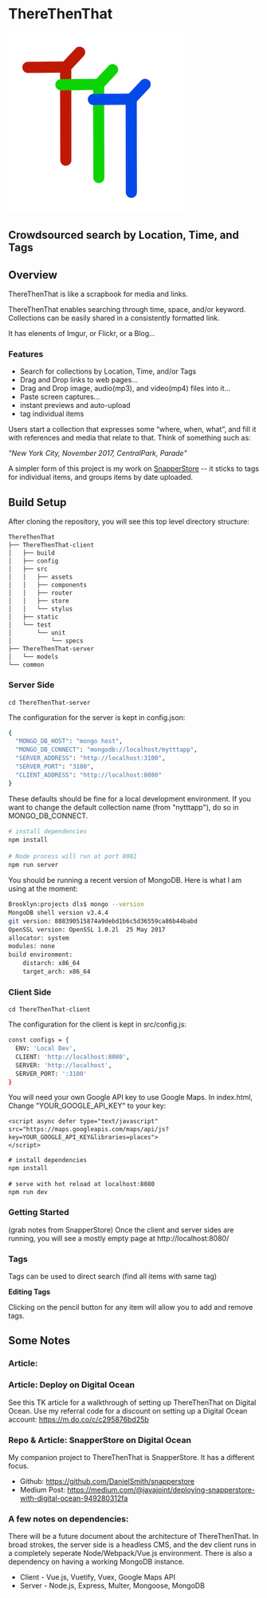 # ThereThenThat

![ThereThenThat Logo](ThereThenThat-client/static/ttt-logo-small.png)

## Crowdsourced search by Location, Time, and Tags

## Overview

ThereThenThat is like a scrapbook for media and links.

ThereThenThat enables searching through time, space, and/or keyword.  Collections can be easily shared in a consistently formatted link.

It has elenents of Imgur, or Flickr, or a Blog...

### Features

* Search for collections by Location, Time, and/or Tags
* Drag and Drop links to web pages...
* Drag and Drop image, audio(mp3), and video(mp4) files into it...
* Paste screen captures...
* instant previews and auto-upload
* tag individual items

Users start a collection that expresses some “where, when, what”, and fill it with references and media that relate to that.  Think of something such as:

_"New York City, November 2017, CentralPark, Parade"_


A simpler form of this project is my work on [SnapperStore](https://github.com/DanielSmith/snapperstore) -- it sticks to tags for individual  items, and groups items by date uploaded.

## Build Setup

After cloning the repository, you will see this top level directory structure:


```
ThereThenThat
├── ThereThenThat-client
│   ├── build
│   ├── config
│   ├── src
│   │   ├── assets
│   │   ├── components
│   │   ├── router
│   │   ├── store
│   │   └── stylus
│   ├── static
│   └── test
│       └── unit
│           └── specs
├── ThereThenThat-server
│   └── models
└── common

```


### Server Side
```
cd ThereThenThat-server
```


The configuration for the server is kept in config.json:

``` bash
{
  "MONGO_DB_HOST": "mongo host",
  "MONGO_DB_CONNECT": "mongodb://localhost/mytttapp",
  "SERVER_ADDRESS": "http://localhost:3100",
  "SERVER_PORT": "3100",
  "CLIENT_ADDRESS": "http://localhost:8080"
}
```

These defaults should be fine for a local development environment.  If you want to change the default collection name (from "nytttapp"), do so in MONGO_DB_CONNECT.

``` bash
# install dependencies
npm install

# Node process will run at port 8081
npm run server
```

You should be running a recent version of MongoDB.  Here is what I am using at the moment:

```bash
Brooklyn:projects dls$ mongo --version
MongoDB shell version v3.4.4
git version: 888390515874a9debd1b6c5d36559ca86b44babd
OpenSSL version: OpenSSL 1.0.2l  25 May 2017
allocator: system
modules: none
build environment:
    distarch: x86_64
    target_arch: x86_64
```

### Client Side

```
cd ThereThenThat-client
```

The configuration for the client is kept in src/config.js:

``` bash
const configs = {
  ENV: 'Local Dev',
  CLIENT: 'http://localhost:8080',
  SERVER: 'http://localhost',
  SERVER_PORT: ':3100'  
}
```

You will need your own Google API key to use Google Maps.  In index.html, Change "YOUR_GOOGLE_API_KEY" to your key:

```
<script async defer type="text/javascript"
src="https://maps.googleapis.com/maps/api/js?key=YOUR_GOOGLE_API_KEY&libraries=places">
</script>
```

```
# install dependencies
npm install

# serve with hot reload at localhost:8080
npm run dev
```


### Getting Started

(grab notes from SnapperStore)
Once the client and server sides are running, you will see a mostly empty page at http://localhost:8080/


### Tags

Tags can be used to direct search (find all items with same tag)

**Editing Tags**

Clicking on the pencil button for any item will allow you to add and remove tags.



## Some Notes

### Article: 

### Article: Deploy on Digital Ocean

See this TK article for a walkthrough of setting up ThereThenThat on Digital Ocean. Use my referral code for a discount on setting up a Digital Ocean account:  https://m.do.co/c/c295876bd25b

### Repo & Article: SnapperStore on Digital Ocean

My companion project to ThereThenThat is SnapperStore.  It has a different focus.

* Github: https://github.com/DanielSmith/snapperstore
* Medium Post: https://medium.com/@javajoint/deploying-snapperstore-with-digital-ocean-949280312fa

### A few notes on dependencies:

There will be a future document about the architecture of ThereThenThat.  In broad strokes, the server side is a headless CMS, and the dev client runs in a completely seperate Node/Webpack/Vue.js environment. There is also a dependency on having a working MongoDB instance.

* Client - Vue.js, Vuetify, Vuex, Google Maps API
* Server - Node.js, Express, Multer, Mongoose, MongoDB
